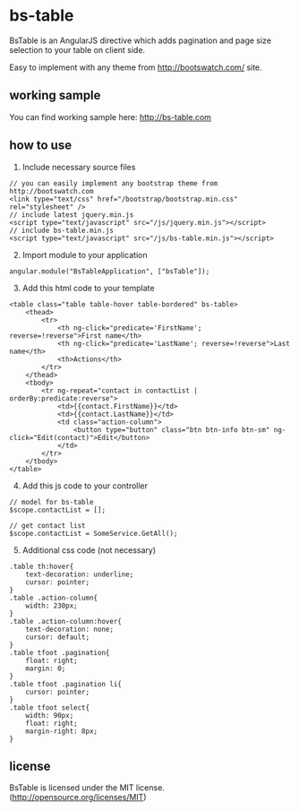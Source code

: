 # bs-table

BsTable is an AngularJS directive which adds pagination and page size selection to your table on client side.

Easy to implement with any theme from http://bootswatch.com/ site.

## working sample

You can find working sample here: http://bs-table.com

## how to use

1) Include necessary source files

```
// you can easily implement any bootstrap theme from http://bootswatch.com
<link type="text/css" href="/bootstrap/bootstrap.min.css" rel="stylesheet" />
// include latest jquery.min.js
<script type="text/javascript" src="/js/jquery.min.js"></script>
// include bs-table.min.js
<script type="text/javascript" src="/js/bs-table.min.js"></script>
```

2) Import module to your application

```
angular.module("BsTableApplication", ["bsTable"]);
```

3) Add this html code to your template

```
<table class="table table-hover table-bordered" bs-table>
    <thead>
        <tr>
            <th ng-click="predicate='FirstName'; reverse=!reverse">First name</th>
            <th ng-click="predicate='LastName'; reverse=!reverse">Last name</th>
            <th>Actions</th>
        </tr>
    </thead>
    <tbody>
        <tr ng-repeat="contact in contactList | orderBy:predicate:reverse">
            <td>{{contact.FirstName}}</td>
            <td>{{contact.LastName}}</td>
            <td class="action-column">
                <button type="button" class="btn btn-info btn-sm" ng-click="Edit(contact)">Edit</button>
            </td>
        </tr>
    </tbody>
</table>
```
4) Add this js code to your controller

```
// model for bs-table
$scope.contactList = [];

// get contact list
$scope.contactList = SomeService.GetAll();
```
5) Additional css code (not necessary)

```
.table th:hover{
    text-decoration: underline;
    cursor: pointer;
}
.table .action-column{
    width: 230px;
}
.table .action-column:hover{
    text-decoration: none;
    cursor: default;
}
.table tfoot .pagination{
    float: right;
    margin: 0;
}
.table tfoot .pagination li{
    cursor: pointer;
}
.table tfoot select{
    width: 90px;
    float: right;
    margin-right: 8px;
}
```

## license

BsTable is licensed under the MIT license. (http://opensource.org/licenses/MIT)
